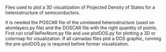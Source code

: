 Files used to plot a 3D visualization of Projected Density of States for a heterostructure of semiconductors.

It is needed the POSCAR file of the unrelaxed heterostructure (used on atomlayers.py file) and the DOSCAR file with the right quantity of points. First run criaFilePerAtom.py file and use plotDOS.py for plotting a 3D or colormap for visualization. If all camadas files plot a DOS graphic, running the pre-plotDOS.py is required before former visualization.
